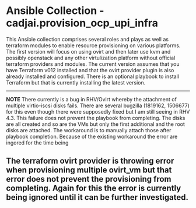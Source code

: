 # Ansible Collection - cadjai.provision_ocp_upi_infra

This Ansible collection comprises several roles and plays as well as terraform modules to enable resource provisioning on various platforms.
The first version will focus on using ovirt and then later use kvm and possibly openstack and any other virtulization platform without official
terraform providers and modules.
The current version assumes that you have Terraform v012 installed and that the ovirt provider plugin is also already installed and configured. 
There is an optional playbook to install Terraform but that is currently installing the latest version.

---
**NOTE**
There currently is a bug in RHV/Ovirt whereby the attachment of multiple virtio-iscsi disks fails. 
There are several bugzilla (1819162, 1506677) for this even though there were supposedly fixed 
but I am still seeing in RHV 4.3. This failure does not prevent the playbook from completing. 
The disks are all created and so are the VMs but only the first additional and the root disks are 
attached. The workaround is to manually attach those after playbook completion. 
Because of the existing workaround the error are ingored for the time being

The terraform ovirt provider is throwing error when provisioning multiple ovirt_vm but that error does not prevent the provisioning from completing.
Again for this the error is currently being ignored until it can be further investigated.  
---
